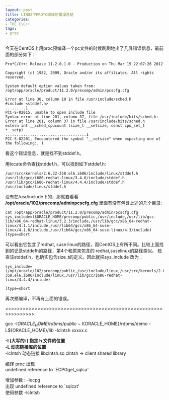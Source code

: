```yaml
---
layout: post
title: LINUX下PRO*C编译的错误总结
categories:
- THE C\C++
tags:
- proc
---
```


今天在CentOS上用proc预编译一个pc文件的时候刷刷地出了几屏错误信息，最前面的部分如下：   

    Pro*C/C++: Release 11.2.0.1.0 - Production on Thu Mar 15 22:07:26 2012
    
    Copyright (c) 1982, 2009, Oracle and/or its affiliates. All rights reserved.
    
    System default option values taken from: /opt/app/oracle/product/11.2.0/precomp/admin/pcscfg.cfg
    
    Error at line 30, column 10 in file /usr/include/sched.h   
    #include <stddef.h>   
    .........1   
    PCC-S-02015, unable to open include file   
    Syntax error at line 201, column 37, file /usr/include/bits/sched.h:   
    Error at line 201, column 37 in file /usr/include/bits/sched.h   
    extern int __sched_cpucount (size_t __setsize, const cpu_set_t *__setp)   
    ....................................1   
    PCC-S-02201, Encountered the symbol "__setsize" when expecting one of the following:, )   
看这个错误信息，就是找不到stddef.h。

用locate命令查找stddef.h，可以找到如下stddef.h:

    /usr/src/kernels/2.6.32-358.el6.i686/include/linux/stddef.h   
    /usr/lib/gcc/i686-redhat-linux/3.4.6/include/stddef.h   
    /usr/lib/gcc/i686-redhat-linux/4.4.4/include/stddef.h   
    /usr/include/linux/stddef.h

没有在/usr/include下的，那就要看看 **/opt/oracle/102/precomp/adminpcscfg.cfg** 里面有没有包含上述的几个目录:

    cat /opt/app/oracle/product/11.2.0/precomp/admin/pcscfg.cfg   
    sys_include=($ORACLE_HOME/precomp/public,/usr/include,/usr/lib/gcc-lib/x86_64-redhat-linux/3.2.3/include,/usr/lib/gcc/x86_64-redhat-linux/4.1.1/include,/usr/lib64/gcc/x86_64-suse-linux/4.1.0/include,/usr/lib64/gcc/x86_64-suse-linux/4.3/include)   
    ltype=short   
可以看出它包含了redhat, suse linux的路径，而CentOS上有所不同。比较上面找到的记录stddefh的路径，第4个和原来包含的 redhat,suselinux的路径类似。 检查该stddef.h，也确实包含size\_t的定义。因此就把sys_include 改为：

    sys_include=(/opt/oracle/102/precomp/public,/usr/include/linux,/usr/src/kernels/2.6.32-358.el6.i686/include/linux,/usr/lib/gcc/i686-redhat-linux/4.4.4/include)
    
    ltype=short

再次预编译，不再有上面的错误。

\>>>>>>>>>>>>>>>>>>>>>>>>>>>>>>>>>>>>>>>>>>>>>>>>>>>>>>>>>>>>>>>>

>>>>>>>>>>>>>>>>>>>>>>>>>>>>>>>>>>>>>>>>>>>>>>>>>>>>>>>>>>>>>>>>

gcc -I${ORACLE_HOME}/rdbms/public -I${ORACLE_HOME}/rdbms/demo -L${ORACLE_HOME}/lib -lclntsh xxxxx.c

**-I (大写的i ) 指定 h 文件的位置**   
**-L 动态链接库的位置**   
-lclntsh 动态链接 libclntsh.so clntsh -> client shared library

>>>>>>>>>>>>>>>>>>>>>>>>>>>>>>>>>>>>>>>>>>>>>>>>>>>>>>>>>>>>>>>>

>>>>>>>>>>>>>>>>>>>>>>>>>>>>>>>>>>>>>>>>>>>>>>>>>>>>>>>>>>>>>>>>

编译 proc 出现   
undefined reference to `ECPGget_sqlca'

增加参数 : -lecpg   
出现 undefined reference to `sqlcxt'   
使用参数 -lclntsh
